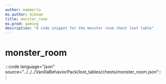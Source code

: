 ```yaml
---
author: mammerla
ms.author: mikeam
title: monster_room
ms.prod: gaming
description: "A code snippet for the monster room chest loot table"
---
```


# monster_room

:::code language="json" source="../../../VanillaBehaviorPack/loot_tables/chests/monster_room.json":::
